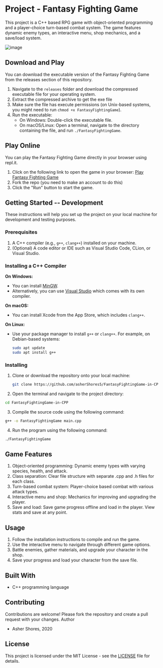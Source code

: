 # Project - Fantasy Fighting Game

This project is a C++ based RPG game with object-oriented programming and a player-choice turn-based combat system. The game features dynamic enemy types, an interactive menu, shop mechanics, and a save/load system.

![image](https://github.com/asherShores5/FantasyFightingGame-in-CPP/assets/71547146/693e8b92-f5c6-4e2d-9cac-04efd7defb3e)

## Download and Play

You can download the executable version of the Fantasy Fighting Game from the releases section of this repository.

1. Navigate to the `releases` folder and download the compressed executable file for your operating system.
2. Extract the compressed archive to get the exe file 
3. Make sure the file has execute permissions (on Unix-based systems, you might need to run `chmod +x FantasyFightingGame`).
4. Run the executable:
   - On Windows: Double-click the executable file.
   - On macOS/Linux: Open a terminal, navigate to the directory containing the file, and run `./FantasyFightingGame`.

## Play Online

You can play the Fantasy Fighting Game directly in your browser using repl.it.

1. Click on the following link to open the game in your browser: [Play Fantasy Fighting Game](https://replit.com/@AsherShores1/FantasyFightingGame)
3. Fork the repo (you need to make an account to do this)
3. Click the "Run" button to start the game.


## Getting Started -- Development

These instructions will help you set up the project on your local machine for development and testing purposes.

### Prerequisites

1. A C++ compiler (e.g., `g++`, `clang++`) installed on your machine.
2. (Optional) A code editor or IDE such as Visual Studio Code, CLion, or Visual Studio.

### Installing a C++ Compiler

**On Windows:**
- You can install [MinGW](http://www.mingw.org/).
- Alternatively, you can use [Visual Studio](https://visualstudio.microsoft.com/) which comes with its own compiler.

**On macOS:**
- You can install Xcode from the App Store, which includes `clang++`.

**On Linux:**
- Use your package manager to install `g++` or `clang++`. For example, on Debian-based systems:
  ```sh
  sudo apt update
  sudo apt install g++
  ```

### Installing

1. Clone or download the repository onto your local machine:
    ```sh
    git clone https://github.com/asherShores5/FantasyFightingGame-in-CPP.git
    ```

2. Open the terminal and navigate to the project directory:
  ```sh
  cd FantasyFightingGame-in-CPP
  ```

3. Compile the source code using the following command:
  ```sh
  g++ -o FantasyFightingGame main.cpp
  ```
  
4. Run the program using the following command:
  ```sh
  ./FantasyFightingGame
  ```

## Game Features

1. Object-oriented programming: Dynamic enemy types with varying species, health, and attack.
2. Class separation: Clear file structure with separate .cpp and .h files for each class.
3. Turn-based combat system: Player-choice based combat with various attack types.
4. Interactive menu and shop: Mechanics for improving and upgrading the player.
5. Save and load: Save game progress offline and load in the player. View stats and save at any point.

## Usage

  1. Follow the installation instructions to compile and run the game.
  2. Use the interactive menu to navigate through different game options.
  3. Battle enemies, gather materials, and upgrade your character in the shop.
  4. Save your progress and load your character from the save file.

## Built With

- C++ programming language

## Contributing

Contributions are welcome! Please fork the repository and create a pull request with your changes.
Author

  - Asher Shores, 2020

## License

This project is licensed under the MIT License - see the [LICENSE](https://github.com/asherShores5/FantasyFightingGame-in-CPP/blob/main/license) file for details.
